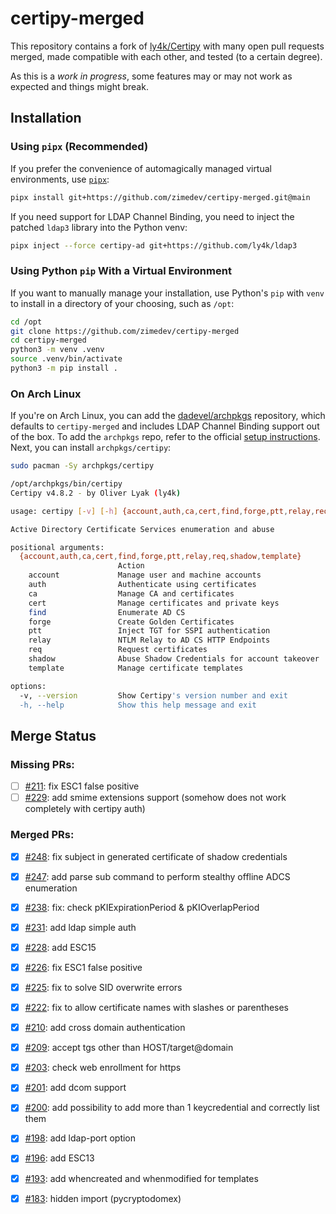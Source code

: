 # certipy-merged

This repository contains a fork of [ly4k/Certipy](https://github.com/ly4k/Certipy) with many open pull requests merged, made compatible with each other, and tested (to a certain degree).

As this is a _work in progress_, some features may or may not work as expected and things might break.

## Installation

### Using `pipx` (Recommended)

If you prefer the convenience of automagically managed virtual environments, use [`pipx`](https://github.com/pypa/pipx):

```bash
pipx install git+https://github.com/zimedev/certipy-merged.git@main
```

If you need support for LDAP Channel Binding, you need to inject the patched `ldap3` library into the Python venv:

```bash
pipx inject --force certipy-ad git+https://github.com/ly4k/ldap3
```

### Using Python `pip` With a Virtual Environment

If you want to manually manage your installation, use Python's `pip` with `venv` to install in a directory of your choosing, such as `/opt`:

```bash
cd /opt
git clone https://github.com/zimedev/certipy-merged
cd certipy-merged
python3 -m venv .venv
source .venv/bin/activate
python3 -m pip install .
```

### On Arch Linux

If you're on Arch Linux, you can add the [dadevel/archpkgs](https://github.com/dadevel/archpkgs) repository, which defaults to `certipy-merged` and includes LDAP Channel Binding support out of the box.
To add the `archpkgs` repo, refer to the official [setup instructions](https://github.com/dadevel/archpkgs?tab=readme-ov-file#setup).
Next, you can install `archpkgs/certipy`:

```bash
sudo pacman -Sy archpkgs/certipy
```

```bash
/opt/archpkgs/bin/certipy                                                     
Certipy v4.8.2 - by Oliver Lyak (ly4k)

usage: certipy [-v] [-h] {account,auth,ca,cert,find,forge,ptt,relay,req,shadow,template} ...

Active Directory Certificate Services enumeration and abuse

positional arguments:
  {account,auth,ca,cert,find,forge,ptt,relay,req,shadow,template}
                        Action
    account             Manage user and machine accounts
    auth                Authenticate using certificates
    ca                  Manage CA and certificates
    cert                Manage certificates and private keys
    find                Enumerate AD CS
    forge               Create Golden Certificates
    ptt                 Inject TGT for SSPI authentication
    relay               NTLM Relay to AD CS HTTP Endpoints
    req                 Request certificates
    shadow              Abuse Shadow Credentials for account takeover
    template            Manage certificate templates

options:
  -v, --version         Show Certipy's version number and exit
  -h, --help            Show this help message and exit
```

## Merge Status

### Missing PRs:

- [ ] [#211](https://github.com/ly4k/Certipy/pull/211): fix ESC1 false positive
- [ ] [#229](https://github.com/ly4k/Certipy/pull/229): add smime extensions support (somehow does not work completely with certipy auth)

### Merged PRs:

- [X] [#248](https://github.com/ly4k/Certipy/pull/248): fix subject in generated certificate of shadow credentials
- [X] [#247](https://github.com/ly4k/Certipy/pull/247): add parse sub command to perform stealthy offline ADCS enumeration
- [X] [#238](https://github.com/ly4k/Certipy/pull/238): fix: check pKIExpirationPeriod & pKIOverlapPeriod
- [X] [#231](https://github.com/ly4k/Certipy/pull/231): add ldap simple auth
- [X] [#228](https://github.com/ly4k/Certipy/pull/228): add ESC15
- [X] [#226](https://github.com/ly4k/Certipy/pull/226): fix ESC1 false positive
- [X] [#225](https://github.com/ly4k/Certipy/pull/225): fix to solve SID overwrite errors
- [X] [#222](https://github.com/ly4k/Certipy/pull/222): fix to allow certificate names with slashes or parentheses
- [X] [#210](https://github.com/ly4k/Certipy/pull/210): add cross domain authentication
- [X] [#209](https://github.com/ly4k/Certipy/pull/209): accept tgs other than HOST/target@domain
- [X] [#203](https://github.com/ly4k/Certipy/pull/203): check web enrollment for https
- [X] [#201](https://github.com/ly4k/Certipy/pull/201): add dcom support
- [X] [#200](https://github.com/ly4k/Certipy/pull/200): add possibility to add more than 1 keycredential and correctly list them
- [X] [#198](https://github.com/ly4k/Certipy/pull/198): add ldap-port option
- [X] [#196](https://github.com/ly4k/Certipy/pull/196): add ESC13
- [X] [#193](https://github.com/ly4k/Certipy/pull/193): add whencreated and whenmodified for templates
- [X] [#183](https://github.com/ly4k/Certipy/pull/183): hidden import (pycryptodomex)

